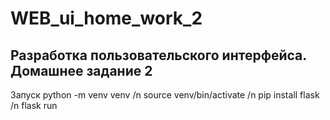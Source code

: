 # WEB_ui_home_work_2
## Разработка пользовательского интерфейса. Домашнее задание 2
Запуск
python -m venv venv /n
source venv/bin/activate /n
pip install flask /n
flask run
